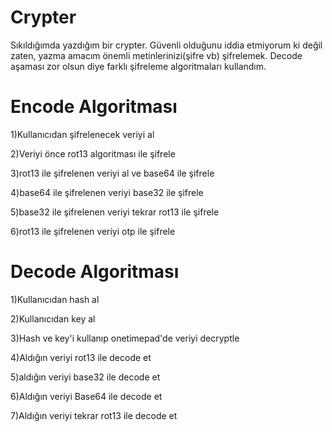 # Crypter

Sıkıldığımda yazdığım bir crypter. Güvenli olduğunu iddia etmiyorum ki değil zaten, yazma amacım önemli metinlerinizi(şifre vb) şifrelemek. Decode aşaması zor olsun diye farklı şifreleme algoritmaları kullandım.

# Encode Algoritması

1)Kullanıcıdan şifrelenecek veriyi al

2)Veriyi önce rot13 algoritması ile şifrele

3)rot13 ile şifrelenen veriyi al ve base64 ile şifrele

4)base64 ile şifrelenen veriyi base32 ile şifrele

5)base32 ile şifrelenen veriyi tekrar rot13 ile şifrele

6)rot13 ile şifrelenen veriyi otp ile şifrele

# Decode Algoritması

1)Kullanıcıdan hash al

2)Kullanıcıdan key al

3)Hash ve key'i kullanıp onetimepad'de veriyi decryptle

4)Aldığın veriyi rot13 ile decode et

5)aldığın veriyi base32 ile decode et

6)Aldığın veriyi Base64 ile decode et

7)Aldığın veriyi tekrar rot13 ile decode et

